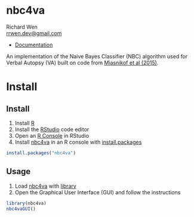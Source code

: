 # nbc4va

Richard Wen  
rrwen.dev@gmail.com

* [Documentation](https://rrwen.github.io/nbc4va)
  
An implementation of the Naive Bayes Classifier (NBC) algorithm used for Verbal Autopsy (VA) built on code from [Miasnikof et al (2015)](https://bmcmedicine.biomedcentral.com/articles/10.1186/s12916-015-0521-2).

# Install

## Install

1. Install [R](https://www.r-project.org/)
2. Install the [RStudio](https://www.rstudio.com/products/rstudio/download/#download) code editor
3. Open an [R Console](https://support.rstudio.com/hc/en-us/articles/200404846-Working-in-the-Console) in RStudio
3. Install [nbc4va](https://github.com/rrwen/nbc4va) in an R console with [install.packages](https://www.rdocumentation.org/packages/utils/versions/3.5.1/topics/install.packages)

```R
install.packages("nbc4va")
```

## Usage

1. Load [nbc4va](https://github.com/rrwen/nbc4va) with [library](https://www.rdocumentation.org/packages/base/versions/3.5.1/topics/library)
2. Open the Graphical User Interface (GUI) and follow the instructions

```R
library(nbc4va)
nbc4vaGUI()
```
